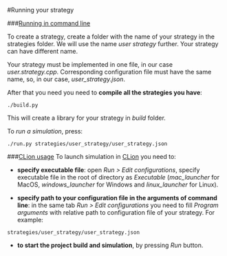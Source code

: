 #Running your strategy

###[Running in command line](#command_line)

To create a strategy, create a folder with the name of your strategy in the strategies folder. We will use the name *user strategy* further. Your strategy can have different name.

Your strategy must be implemented in one file, in our case *user.strategy.cpp*. Corresponding configuration file must have the same name, so, in our case, *user_strategy.json*.

After that you need you need to **compile all the strategies you have**:
```
./build.py
```

This will create a library for your strategy in *build* folder.

To *run a simulation*, press:
```
./run.py strategies/user_strategy/user_strategy.json
```

###[CLion usage](#clion)
To launch simulation in [CLion](https://www.jetbrains.com/clion/download/) you need to:
- **specify executable file**:
open *Run > Edit configurations*, specify executable file in the root of directory as *Executable* (*mac_launcher* for MacOS, *windows_launcher* for Windows and *linux_launcher* for Linux).

- **specify path to your configuration file in the arguments of command line**:
in the same tab *Run > Edit configurations* you need to fill *Program arguments* with relative path to configuration file of your strategy. For example:
```
strategies/user_strategy/user_strategy.json
```
- **to start the project build and simulation**, by pressing *Run* button.
